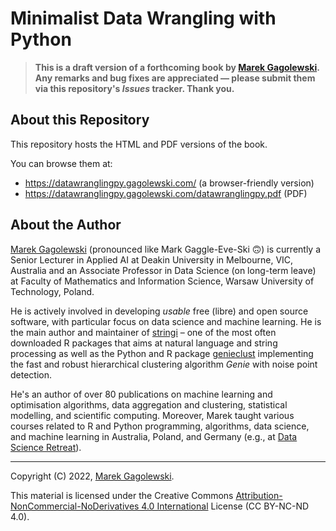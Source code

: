# Minimalist Data Wrangling with Python

> **This is a draft version of a forthcoming book by [Marek Gagolewski][1].
> Any remarks and bug fixes are appreciated — please submit them via
> this repository's *Issues* tracker. Thank you.**


## About this Repository

This repository hosts the HTML and PDF versions of the book.

You can browse them at:

* https://datawranglingpy.gagolewski.com/ (a browser-friendly version)
* https://datawranglingpy.gagolewski.com/datawranglingpy.pdf (PDF)





## About the Author

[Marek Gagolewski][1] (pronounced like Mark Gaggle-Eve-Ski 🙃)
is currently a Senior Lecturer in Applied
AI at Deakin University in Melbourne, VIC, Australia
and an Associate Professor in Data Science (on long-term leave)
at Faculty of Mathematics and Information Science, Warsaw University
of Technology, Poland.

He is actively involved in developing *usable* free (libre) and open source
software, with particular focus on data science and machine learning.
He is the main author and maintainer of [stringi][3] – one of the most often
downloaded R packages that aims at natural
language and string processing as well as the Python and R package
[genieclust][4] implementing the fast and robust hierarchical clustering
algorithm *Genie* with noise point detection.

He's an author of over 80 publications on machine learning and
optimisation algorithms, data aggregation and clustering, statistical
modelling, and scientific computing. Moreover, Marek taught various courses
related to R and Python programming, algorithms, data science,
and machine learning in Australia, Poland, and Germany
(e.g., at [Data Science Retreat](https://datascienceretreat.com)).


--------------------------------------------------------------------------------

Copyright (C) 2022, [Marek Gagolewski][1].

This material is licensed under the Creative Commons
[Attribution-NonCommercial-NoDerivatives 4.0 International][2] License
(CC BY-NC-ND 4.0).

[1]: https://www.gagolewski.com
[2]: https://creativecommons.org/licenses/by-nc-nd/4.0/
[3]: https://stringi.gagolewski.com
[4]: https://genieclust.gagolewski.com
